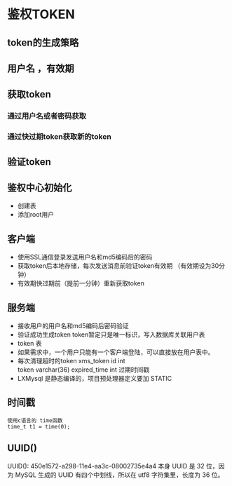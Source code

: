 # 鉴权TOKEN
## token的生成策略
## 用户名 ，有效期
## 获取token
### 通过用户名或者密码获取
### 通过快过期token获取新的token
## 验证token
## 鉴权中心初始化
- 创建表
- 添加root用户
## 客户端
- 使用SSL通信登录发送用户名和md5编码后的密码
- 获取token后本地存储，每次发送消息前验证token有效期 （有效期设为30分钟）
- 有效期快过期前（提前一分钟）重新获取token
## 服务端
- 接收用户的用户名和md5编码后密码验证
- 验证成功生成token token暂定只是唯一标识，写入数据库关联用户表 
- token 表
- 如果需求中，一个用户只能有一个客户端登陆，可以直接放在用户表中。
- 每次清理超时的token
    xms_token
        id int  
        token varchar(36) 
        expired_time int 过期时间戳 
- LXMysql 是静态编译的，项目预处理器定义要加 STATIC

## 时间戳
    使用c语言的 time函数
    time_t t1 = time(0); 
## UUID()
UUID(): 450e1572-a298-11e4-aa3c-08002735e4a4
本身 UUID 是 32 位，因为 MySQL 生成的 UUID 有四个中划线，所以在 utf8 字符集里，长度为 36 位。


